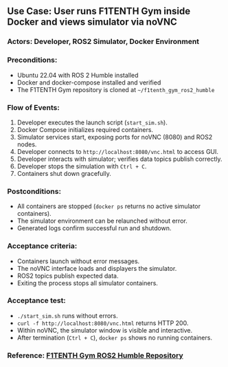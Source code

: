 ## Use Case: User runs F1TENTH Gym inside Docker and views simulator via noVNC  

### Actors: Developer, ROS2 Simulator, Docker Environment  

### Preconditions:  
- Ubuntu 22.04 with ROS 2 Humble installed  
- Docker and docker-compose installed and verified  
- The F1TENTH Gym repository is cloned at `~/f1tenth_gym_ros2_humble`

### Flow of Events:  
1. Developer executes the launch script (`start_sim.sh`).
2. Docker Compose initializes required containers.
3. Simulator services start, exposing ports for noVNC (8080) and ROS2 nodes.
4. Developer connects to `http://localhost:8080/vnc.html` to access GUI.
5. Developer interacts with simulator; verifies data topics publish correctly.
6. Developer stops the simulation with `Ctrl + C`.
7. Containers shut down gracefully.

### Postconditions:  
- All containers are stopped (`docker ps` returns no active simulator containers).
- The simulator environment can be relaunched without error.
- Generated logs confirm successful run and shutdown.

### Acceptance criteria:  
- Containers launch without error messages.
- The noVNC interface loads and displayers the simulator.
- ROS2 topics publish expected data.
- Exiting the process stops all simulator containers.

### Acceptance test:  
- `./start_sim.sh` runs without errors.  
- `curl -f http://localhost:8080/vnc.html` returns HTTP 200.  
- Within noVNC, the simulator window is visible and interactive.    
- After termination (`Ctrl + C`), `docker ps` shows no running containers.  

### Reference: [F1TENTH Gym ROS2 Humble Repository](https://github.com/ray-quasar/f1tenth_gym_ros2_humble?tab=readme-ov-file#without-an-nvidia-gpu)  
